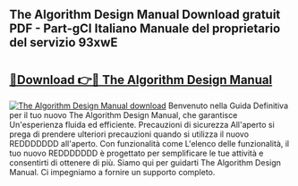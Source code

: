 ## The Algorithm Design Manual Download gratuit PDF - Part-gCI Italiano Manuale del proprietario del servizio 93xwE

# <h2><a href="http://dfe4mz4.blite.top/?on=The+Algorithm+Design+Manual">🔗Download 👉🔴 The Algorithm Design Manual</a></h2>

[![The Algorithm Design Manual download](https://i.imgur.com/lujVjoI.png)](http://dfe4mz4.blite.top/?on=The+Algorithm+Design+Manual)
Benvenuto nella Guida Definitiva per il tuo nuovo The Algorithm Design Manual, che garantisce Un'esperienza fluida ed efficiente. Precauzioni di sicurezza All'aperto si prega di prendere ulteriori precauzioni quando si utilizza il nuovo REDDDDDDD all'aperto. Con funzionalità come L'elenco delle funzionalità, il tuo nuovo REDDDDDDD è progettato per semplificare le tue attività e consentirti di ottenere di più. Siamo qui per guidarti The Algorithm Design Manual. Ci impegniamo a fornire un supporto completo.
